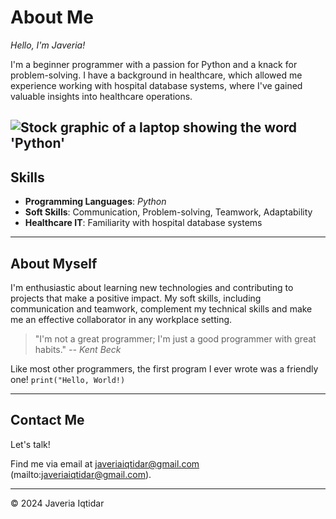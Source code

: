 # About Me

*Hello, I'm Javeria!*

I'm a beginner programmer with a passion for Python and a knack for problem-solving. I have a background in healthcare, which allowed me experience working with hospital database systems, where I've gained valuable insights into healthcare operations.

![Stock graphic of a laptop showing the word 'Python'](https://media.istockphoto.com/id/1218905862/vector/laptop-with-a-code-computer-language-python.jpg?s=612x612&w=0&k=20&c=UWjdcu84QE6rer9qygrY1aegBFCvkVBAUeqq9Qz2gl8=)
---

## Skills

- **Programming Languages**: _Python_
- **Soft Skills**: Communication, Problem-solving, Teamwork, Adaptability
- **Healthcare IT**: Familiarity with hospital database systems

---

## About Myself

I'm enthusiastic about learning new technologies and contributing to projects that make a positive impact. My soft skills, including communication and teamwork, complement my technical skills and make me an effective collaborator in any workplace setting.

> "I'm not a great programmer; I'm just a good programmer with great habits." _-- Kent Beck_

Like most other programmers, the first program I ever wrote was a friendly one!
`print("Hello, World!)`

---


## Contact Me

Let's talk!

Find me via email at javeriaiqtidar@gmail.com (mailto:javeriaiqtidar@gmail.com). 

---

&copy; 2024 Javeria Iqtidar
